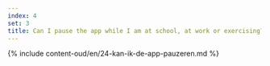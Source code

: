 ```yaml
---
index: 4
set: 3
title: Can I pause the app while I am at school, at work or exercising?
---
```

{% include content-oud/en/24-kan-ik-de-app-pauzeren.md %}
